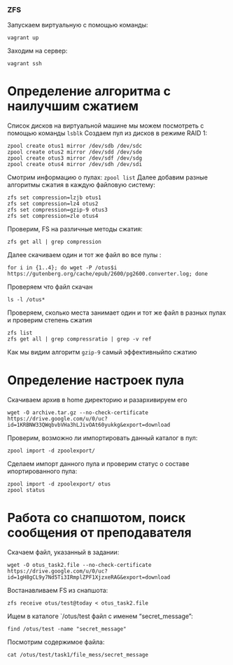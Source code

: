 ### ZFS
Запускаем виртуальную с помощью команды:
```
vagrant up
```
Заходим на сервер:
```
vagrant ssh
```
# Определение алгоритма с наилучшим сжатием
Список дисков на виртуальной машине мы можем посмотреть с помощью команды `lsblk`
Создаем пул из дисков в режиме RAID 1:
```
zpool create otus1 mirror /dev/sdb /dev/sdc
zpool create otus2 mirror /dev/sdd /dev/sde
zpool create otus3 mirror /dev/sdf /dev/sdg
zpool create otus4 mirror /dev/sdh /dev/sdi
```
Смотрим информацию о пулах: `zpool list`
Далее добавим разные алгоритмы сжатия в каждую файловую систему:
```
zfs set compression=lzjb otus1
zfs set compression=lz4 otus2
zfs set compression=gzip-9 otus3
zfs set compression=zle otus4
```
Проверим, FS на различные методы сжатия: 
```
zfs get all | grep compression
```
Далее скачиваем один и тот же файл во все пулы :
```
for i in {1..4}; do wget -P /otus$i https://gutenberg.org/cache/epub/2600/pg2600.converter.log; done
```
Проверяем что файл скачан
```
ls -l /otus*
```
Проверяем,  сколько места занимает один и тот же файл в разных пулах и проверим степень сжатия
```
zfs list
zfs get all | grep compressratio | grep -v ref
```
Как мы видим алгоритм `gzip-9` самый эффективныйпо сжатию
# Определение настроек пула
Скачиваем архив в home директорию и разархивируем его
```
wget -O archive.tar.gz --no-check-certificate https://drive.google.com/u/0/uc?id=1KRBNW33QWqbvbVHa3hLJivOAt60yukkg&export=download
```
Проверим, возможно ли импортировать данный каталог в пул:
```
zpool import -d zpoolexport/
```

Cделаем импорт данного пула и проверим статус о составе ипортированного пула:
```
zpool import -d zpoolexport/ otus
zpool status
```
# Работа со снапшотом, поиск сообщения от преподавателя
Скачаем файл, указанный в задании:
```
wget -O otus_task2.file --no-check-certificate https://drive.google.com/u/0/uc?id=1gH8gCL9y7Nd5Ti3IRmplZPF1XjzxeRAG&export=download
```
Востанавливаем FS из снапшота:
```
zfs receive otus/test@today < otus_task2.file
```
Ищем в каталоге `/otus/test файл с именем “secret_message”:
```
find /otus/test -name "secret_message" 
```
Посмотрим содержимое файла:
```
cat /otus/test/task1/file_mess/secret_message
```

